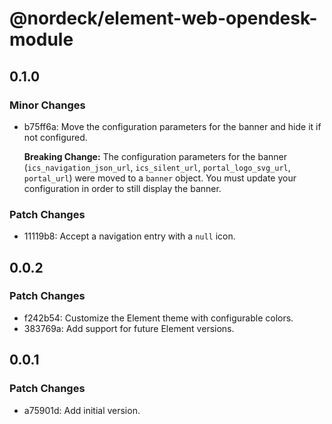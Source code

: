 # @nordeck/element-web-opendesk-module

## 0.1.0

### Minor Changes

- b75ff6a: Move the configuration parameters for the banner and hide it if not configured.

  **Breaking Change:**
  The configuration parameters for the banner (`ics_navigation_json_url`,
  `ics_silent_url`, `portal_logo_svg_url`, `portal_url`) were moved to a `banner`
  object. You must update your configuration in order to still display the banner.

### Patch Changes

- 11119b8: Accept a navigation entry with a `null` icon.

## 0.0.2

### Patch Changes

- f242b54: Customize the Element theme with configurable colors.
- 383769a: Add support for future Element versions.

## 0.0.1

### Patch Changes

- a75901d: Add initial version.
